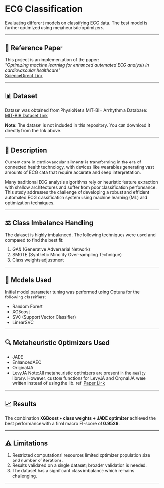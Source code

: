 # ECG Classification

Evaluating different models on classifying ECG data. The best model is further optimized using metaheuristic optimizers.

---

## 📄 Reference Paper

This project is an implementation of the paper:  
*"Optimizing machine learning for enhanced automated ECG analysis in cardiovascular healthcare"*  
[ScienceDirect Link](https://www.sciencedirect.com/science/article/pii/S1110866524001415)

---

## 📊 Dataset

Dataset was obtained from PhysioNet's MIT-BIH Arrhythmia Database:  
[MIT-BIH Dataset Link](https://physionet.org/content/mitdb/1.0.0/)  

**Note:** The dataset is not included in this repository. You can download it directly from the link above.

---

## 📝 Description

Current care in cardiovascular ailments is transforming in the era of connected health technology, with devices like wearables generating vast amounts of ECG data that require accurate and deep interpretation.

Many traditional ECG analysis algorithms rely on heuristic feature extraction with shallow architectures and suffer from poor classification performance. This study addresses the challenge of developing a robust and efficient automated ECG classification system using machine learning (ML) and optimization techniques.

---

## ⚖️ Class Imbalance Handling

The dataset is highly imbalanced. The following techniques were used and compared to find the best fit:  
1. GAN (Generative Adversarial Network)  
2. SMOTE (Synthetic Minority Over-sampling Technique)  
3. Class weights adjustment

---

## 🧩 Models Used

Initial model parameter tuning was performed using Optuna for the following classifiers:  
- Random Forest  
- XGBoost  
- SVC (Support Vector Classifier)  
- LinearSVC

---

## 🔍 Metaheuristic Optimizers Used
- JADE  
- EnhancedAEO  
- OriginalJA  
- LevyJA
Note:All metaheuristic optimizers are present in the `mealpy` library. However, custom functions for LevyJA and OrginalJA were written instead of using the lib.
ref: [Paper Link](https://www.sciencedirect.com/science/article/abs/pii/S0957417420306989)
---

## 📈 Results

The combination **XGBoost + class weights + JADE optimizer** achieved the best performance with a final macro F1-score of **0.9526**.

---

## ⚠️ Limitations

1. Restricted computational resources limited optimizer population size and number of iterations.  
2. Results validated on a single dataset; broader validation is needed.  
3. The dataset has a significant class imbalance which remains challenging.

---

